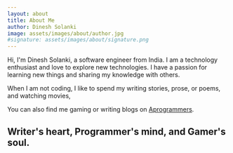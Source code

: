 ```yaml
---
layout: about
title: About Me
author: Dinesh Solanki
image: assets/images/about/author.jpg
#signature: assets/images/about/signature.png
---
```


Hi, I'm Dinesh Solanki, a software engineer from India. I am a technology enthusiast and love to explore new technologies. I have a passion for learning new things and sharing my knowledge with others.

When I am not coding, I like to spend my writing stories, prose, or poems, and watching movies,

You can also find me gaming or writing blogs on [Aprogrammers](https://aprogrammers.wordpress.com/).

## Writer's heart, Programmer's mind, and Gamer's soul.